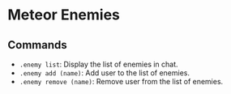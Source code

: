 # Meteor Enemies

## Commands

- `.enemy list`: Display the list of enemies in chat.
- `.enemy add (name)`: Add user to the list of enemies.
- `.enemy remove (name)`: Remove user from the list of enemies.
